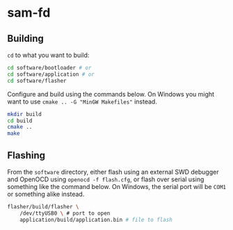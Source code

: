 # sam-fd

## Building

`cd` to what you want to build:

```sh
cd software/bootloader # or
cd software/application # or
cd software/flasher
```

Configure and build using the commands below. On Windows you might want to use `cmake .. -G "MinGW Makefiles"` instead.

```sh
mkdir build
cd build
cmake ..
make
```

## Flashing

From the `software` directory, either flash using an external SWD debugger and OpenOCD using `openocd -f flash.cfg`, or flash over serial using something like the command below. On Windows, the serial port will be `COM1` or something alike instead.

```sh
flasher/build/flasher \
    /dev/ttyUSB0 \ # port to open
    application/build/application.bin # file to flash
```
